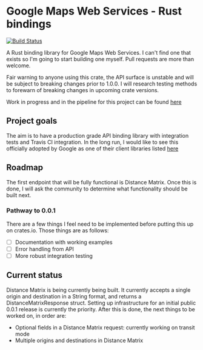 # Google Maps Web Services - Rust bindings
[![Build Status](https://travis-ci.org/vignesh-sankaran/google-maps-services-rust.svg?branch=master)](https://travis-ci.org/vignesh-sankaran/google-maps-services-rust)

A Rust binding library for Google Maps Web Services. I can't find one that exists so I'm going to start building one myself. Pull requests are more than welcome.

Fair warning to anyone using this crate, the API surface is unstable and will be subject to breaking changes prior to 1.0.0. I will research testing methods to forewarn of breaking changes in upcoming crate versions.

Work in progress and in the pipeline for this project can be found [here](https://tree.taiga.io/project/backend_dev-google-web-services-rust/kanban "Kanban for google-web-services-rust")

## Project goals
The aim is to have a production grade API binding library with integration tests and Travis CI integration. In the long run, I would like to see this officially adopted by Google as one of their client libraries listed [here](https://developers.google.com/maps/documentation/distance-matrix/client-library "Google Maps Web Services official client libraries")

## Roadmap
The first endpoint that will be fully functional is Distance Matrix. Once this is done, I will ask the community to determine what functionality should be built next.

### Pathway to 0.0.1
There are a few things I feel need to be implemented before putting this up on crates.io. Those things are as follows:
- [ ] Documentation with working examples
- [ ] Error handling from API
- [ ] More robust integration testing

## Current status
Distance Matrix is being currently being built. It currently accepts a single origin and destination in a String format, and returns a DistanceMatrixResponse struct. Setting up infrastructure for an initial public 0.0.1 release is currently the priority. After this is done, the next things to be worked on, in order are:

* Optional fields in a Distance Matrix request: currently working on transit mode
* Multiple origins and destinations in Distance Matrix

